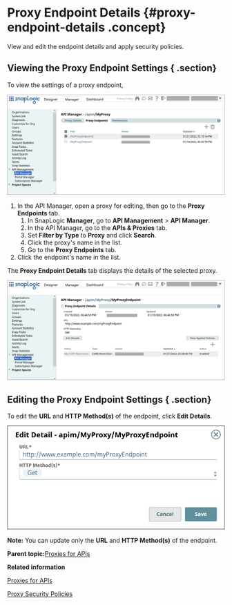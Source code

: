 # Proxy Endpoint Details {#proxy-endpoint-details .concept}

View and edit the endpoint details and apply security policies.

## Viewing the Proxy Endpoint Settings { .section}

To view the settings of a proxy endpoint,

![The Proxy Endpoints tab of the API Manager](../img/apim-proxy-endpoints-list-checkbox.png)

1.  In the API Manager, open a proxy for editing, then go to the **Proxy Endpoints** tab.
    1.  In SnapLogic **Manager**, go to **API Management** \> **API Manager**.
    2.  In the API Manager, go to the **APIs & Proxies** tab.
    3.  Set **Filter by Type** to **Proxy** and click **Search**.
    4.  Click the proxy's name in the list.
    5.  Go to the **Proxy Endpoints** tab.
2.  Click the endpoint's name in the list.

The **Proxy Endpoint Details** tab displays the details of the selected proxy.

![Proxy endpoint settings](../img/apim-proxy-endpoint-details.png)

## Editing the Proxy Endpoint Settings { .section}

To edit the **URL** and **HTTP Method\(s\)** of the endpoint, click **Edit Details**.

![Edit Detail dialog for an endpoint](../img/apim-proxy-endpoint-edit.png)

**Note:** You can update only the **URL** and **HTTP Method\(s\)** of the endpoint.

**Parent topic:**[Proxies for APIs](../apim/proxies.md)

**Related information**  


[Proxies for APIs](https://docs-snaplogic.atlassian.net/wiki/spaces/SD/pages/2463301901/Proxies+for+APIs)

[Proxy Security Policies](https://docs-snaplogic.atlassian.net/wiki/spaces/SD/pages/2465399255/Proxy+Security+Policies)

